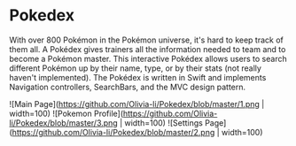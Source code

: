 # Pokedex
With over 800 Pokémon in the Pokémon universe, it's hard to keep track of them all. A Pokédex gives trainers all the information needed to team and to become a Pokémon master. This interactive Pokédex allows users to search different Pokémon up by their name, type, or by their stats (not really haven't implemented). The Pokédex is written in Swift and implements Navigation controllers, SearchBars, and the MVC design pattern. 

![Main Page](https://github.com/Olivia-li/Pokedex/blob/master/1.png | width=100)
![Pokemon Profile](https://github.com/Olivia-li/Pokedex/blob/master/3.png | width=100)
![Settings Page](https://github.com/Olivia-li/Pokedex/blob/master/2.png | width=100)


